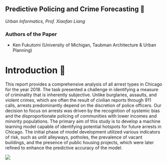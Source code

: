 ## ****Predictive Policing and Crime Forecasting 👮****
*Urban Informatics, Prof. Xiaofan Liang*

### Authors of the Paper
- Ken Fukutomi (University of Michigan, Taubman Architecture  & Urban Planning)
  
# **Introduction 📌** 
This report provides a comprehensive analysis of all arrest types in Chicago for the year 2018. The task presented a challenge in identifying a measure of criminality that is inherently subjective. Unlike burglaries, assaults, and violent crimes, which are often the result of civilian reports through 911 calls, arrests predominantly depend on the discretion of police officers. Our decision to focus on arrests was driven by the recognition of systemic bias and the disproportionate policing of communities with lower incomes and minority populations. The primary aim of this study is to develop a machine learning model capable of identifying potential hotspots for future arrests in Chicago. The initial phase of model development utilized various indicators of risk, such as unlit alleyways, potholes, the prevalence of vacant buildings, and the presence of public housing projects, which were later refined to enhance the predictive accuracy of the model.

![](https://github.com/kfukutom/urban-informatics-final/blob/main/additional/police.gif)
